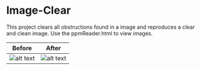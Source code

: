 # Image-Clear
This project clears all obstructions found in a image and reproduces a clear and clean image. Use the ppmReader.html to view images. 

Before | After
------------ | -------------
![alt text](https://github.com/jdeep97/Image-Clear/blob/main/PPM/birds1.ppm) |![alt text](https://github.com/jdeep97/Image-Clear/blob/main/PPM/blurred.ppm)
